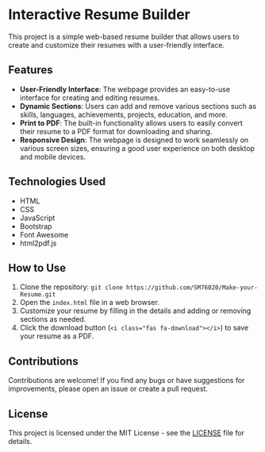 # Interactive Resume Builder

This project is a simple web-based resume builder that allows users to create and customize their resumes with a user-friendly interface.

## Features

- **User-Friendly Interface**: The webpage provides an easy-to-use interface for creating and editing resumes.
- **Dynamic Sections**: Users can add and remove various sections such as skills, languages, achievements, projects, education, and more.
- **Print to PDF**: The built-in functionality allows users to easily convert their resume to a PDF format for downloading and sharing.
- **Responsive Design**: The webpage is designed to work seamlessly on various screen sizes, ensuring a good user experience on both desktop and mobile devices.

## Technologies Used

- HTML
- CSS
- JavaScript
- Bootstrap
- Font Awesome
- html2pdf.js

## How to Use

1. Clone the repository: `git clone https://github.com/SM76020/Make-your-Resume.git`
2. Open the `index.html` file in a web browser.
3. Customize your resume by filling in the details and adding or removing sections as needed.
4. Click the download button (`<i class="fas fa-download"></i>`) to save your resume as a PDF.

## Contributions

Contributions are welcome! If you find any bugs or have suggestions for improvements, please open an issue or create a pull request.

## License

This project is licensed under the MIT License - see the [LICENSE](LICENSE) file for details.

